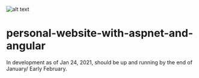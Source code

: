 ![alt text](https://img.shields.io/badge/.NET%20SDK-5.0.101-green)
# personal-website-with-aspnet-and-angular
In development as of Jan 24, 2021, should be up and running by the end of January/ Early February.
